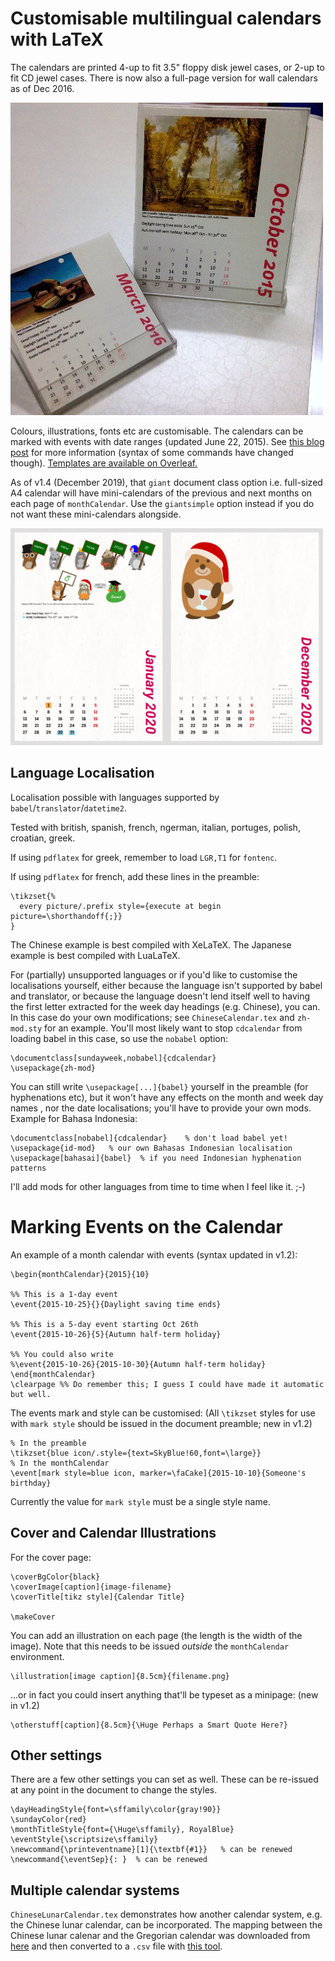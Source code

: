 # Customisable multilingual calendars with LaTeX

The calendars are printed 4-up to fit 3.5" floppy disk jewel cases, or 2-up to fit CD jewel cases. There is now also a full-page version for wall calendars as of Dec 2016.

<img src="img/actual.jpg" width="500px" />

Colours, illustrations, fonts etc are customisable. The calendars can be marked with events with date ranges (updated June 22, 2015). See [this blog post](https://www.overleaf.com/blog/217-a-multilingual-customisable-cd-slash-floppy-disk-jewel-case-calendar-with-latex) for more information (syntax of some commands have changed though). [Templates are available on Overleaf.](https://www.overleaf.com/latex/templates/desktop-calendar-with-events/htkctjjgmxjx)

As of v1.4 (December 2019), that `giant` document class option i.e. full-sized A4 calendar will have mini-calendars of the previous and next months on each page of `monthCalendar`. Use the `giantsimple` option instead if you do not want these mini-calendars alongside.

<img src="img/calendar2020.png" width="500px" />


## Language Localisation

Localisation possible with languages supported by `babel`/`translator`/`datetime2`.

Tested with british, spanish, french, ngerman, italian, portuges, polish, croatian, greek.

If using `pdflatex` for greek, remember to load `LGR,T1` for `fontenc`.

If using `pdflatex` for french, add these lines in the preamble:

````
\tikzset{%
  every picture/.prefix style={execute at begin picture=\shorthandoff{;}}
}
````

The Chinese example is best compiled with XeLaTeX. The Japanese example is best compiled with LuaLaTeX.

For (partially) unsupported languages or if you'd like to customise the localisations yourself, either because the language isn't supported by babel and translator, or because the language doesn't lend itself well to having the first letter extracted for the week day headings (e.g. Chinese), you can. In this case do your own modifications; see `ChineseCalendar.tex` and `zh-mod.sty` for an example. You'll most likely want to stop `cdcalendar` from loading babel in this case, so use the `nobabel` option:

    \documentclass[sundayweek,nobabel]{cdcalendar}
    \usepackage{zh-mod}

You can still write `\usepackage[...]{babel}` yourself in the preamble (for hyphenations etc), but it won't have any effects on the month and week day names , nor the date localisations; you'll have to provide your own mods. Example for Bahasa Indonesia:

    \documentclass[nobabel]{cdcalendar}    % don't load babel yet!
    \usepackage{id-mod}   % our own Bahasas Indonesian localisation
    \usepackage[bahasai]{babel}  % if you need Indonesian hyphenation patterns


I'll add mods for other languages from time to time when I feel like it. ;-)

# Marking Events on the Calendar

An example of a month calendar with events (syntax updated in v1.2):

    \begin{monthCalendar}{2015}{10}

    %% This is a 1-day event
    \event{2015-10-25}{}{Daylight saving time ends}

    %% This is a 5-day event starting Oct 26th
    \event{2015-10-26}{5}{Autumn half-term holiday}

    %% You could also write
    %\event{2015-10-26}{2015-10-30}{Autumn half-term holiday}
    \end{monthCalendar}
    \clearpage %% Do remember this; I guess I could have made it automatic but well.

The events mark and style can be customised: (All `\tikzset` styles for use with
`mark style` should be issued in the document preamble; new in v1.2)

    % In the preamble
    \tikzset{blue icon/.style={text=SkyBlue!60,font=\large}}
    % In the monthCalendar
    \event[mark style=blue icon, marker=\faCake]{2015-10-10}{Someone's birthday}

Currently the value for `mark style` must be a single style name.


## Cover and Calendar Illustrations

For the cover page:

    \coverBgColor{black}
    \coverImage[caption]{image-filename}
    \coverTitle[tikz style]{Calendar Title}

    \makeCover


You can add an illustration on each page (the length is the width of the image). Note that this needs to be issued _outside_ the `monthCalendar` environment.

    \illustration[image caption]{8.5cm}{filename.png}

...or in fact you could insert anything that'll be typeset as a minipage: (new in v1.2)

    \otherstuff[caption]{8.5cm}{\Huge Perhaps a Smart Quote Here?}


## Other settings

There are a few other settings you can set as well. These can be re-issued at any point in the document to change the styles.

    \dayHeadingStyle{font=\sffamily\color{gray!90}}
    \sundayColor{red}
    \monthTitleStyle{font={\Huge\sffamily}, RoyalBlue}
    \eventStyle{\scriptsize\sffamily}
    \newcommand{\printeventname}[1]{\textbf{#1}}   % can be renewed
    \newcommand{\eventSep}{: }  % can be renewed

## Multiple calendar systems

`ChineseLunarCalendar.tex` demonstrates how another calendar system, e.g. the Chinese lunar calendar, can be incorporated. The mapping between the Chinese lunar calenar and the Gregorian calendar was downloaded from [here](https://github.com/infinet/lunar-calendar/blob/master/chinese_lunar_prev_year_next_year.ics) and then converted to a `.csv` file with [this tool](https://www.indigoblue.eu/ics2csv/).
